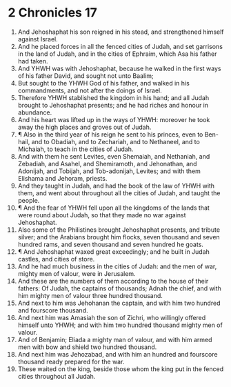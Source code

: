 ﻿# 2 Chronicles 17
1. And Jehoshaphat his son reigned in his stead, and strengthened himself against Israel. 
2. And he placed forces in all the fenced cities of Judah, and set garrisons in the land of Judah, and in the cities of Ephraim, which Asa his father had taken. 
3. And YHWH was with Jehoshaphat, because he walked in the first ways of his father David, and sought not unto Baalim; 
4. But sought to the YHWH God of his father, and walked in his commandments, and not after the doings of Israel. 
5. Therefore YHWH stablished the kingdom in his hand; and all Judah brought to Jehoshaphat presents; and he had riches and honour in abundance. 
6. And his heart was lifted up in the ways of YHWH: moreover he took away the high places and groves out of Judah. 
7. ¶ Also in the third year of his reign he sent to his princes, even to Ben-hail, and to Obadiah, and to Zechariah, and to Nethaneel, and to Michaiah, to teach in the cities of Judah. 
8. And with them he sent Levites, even Shemaiah, and Nethaniah, and Zebadiah, and Asahel, and Shemiramoth, and Jehonathan, and Adonijah, and Tobijah, and Tob-adonijah, Levites; and with them Elishama and Jehoram, priests. 
9. And they taught in Judah, and had the book of the law of YHWH with them, and went about throughout all the cities of Judah, and taught the people. 
10. ¶ And the fear of YHWH fell upon all the kingdoms of the lands that were round about Judah, so that they made no war against Jehoshaphat. 
11. Also some of the Philistines brought Jehoshaphat presents, and tribute silver; and the Arabians brought him flocks, seven thousand and seven hundred rams, and seven thousand and seven hundred he goats. 
12. ¶ And Jehoshaphat waxed great exceedingly; and he built in Judah castles, and cities of store. 
13. And he had much business in the cities of Judah: and the men of war, mighty men of valour, were in Jerusalem. 
14. And these are the numbers of them according to the house of their fathers: Of Judah, the captains of thousands; Adnah the chief, and with him mighty men of valour three hundred thousand. 
15. And next to him was Jehohanan the captain, and with him two hundred and fourscore thousand. 
16. And next him was Amasiah the son of Zichri, who willingly offered himself unto YHWH; and with him two hundred thousand mighty men of valour. 
17. And of Benjamin; Eliada a mighty man of valour, and with him armed men with bow and shield two hundred thousand. 
18. And next him was Jehozabad, and with him an hundred and fourscore thousand ready prepared for the war. 
19. These waited on the king, beside those whom the king put in the fenced cities throughout all Judah. 

